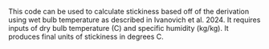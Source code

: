This code can be used to calculate stickiness based off of the derivation using wet bulb temperature as described in Ivanovich et al. 2024. It requires inputs of dry bulb temperature (C) and specific humidity (kg/kg). It produces final units of stickiness in degrees C.
